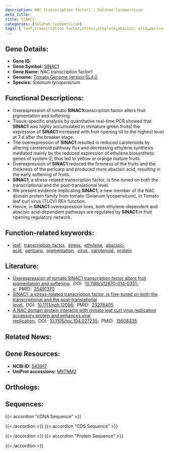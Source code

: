 ```yaml
---
description: NAC transcription factor1 ; Solanum lycopersicum
meta_title:
title: SlNAC1
categories: [Solanum lycopersicum]
tags: [ leaf,transcription factor,stress,ethylene,abscisic acid,pericarp,pigmentation,virus,carotenoid,protein ]
---
```


## Gene Details:
- **Gene ID:** []()
- **Gene Symbol:** <u>SlNAC1</u>
- **Gene Name:** NAC transcription factor1
- **Genome:** [Tomato Genome version SL4.0](https://solgenomics.net/organism/solanum_lycopersicum/genome)
- **Species:** *Solanum lycopersicum*

## Functional Descriptions:
   - Overexpression of tomato **SlNAC1**transcription factor alters fruit pigmentation and softening.
   - Tissue-specific analysis by quantitative real-time PCR showed that **SlNAC1** was highly accumulated in immature green fruits| the expression of **SlNAC1** increased with fruit ripening till to the highest level at 7 d after the breaker stage.
   - The overexpression of **SlNAC1** resulted in reduced carotenoids by altering carotenoid pathway flux and decreasing ethylene synthesis mediated mainly by the reduced expression of ethylene biosynthetic genes of system-2, thus led to yellow or orange mature fruits.
   - Overexpression of **SlNAC1** reduced the firmness of the fruits and the thickness of the pericarp and produced more abscisic acid, resulting in the early softening of fruits.
   - **SlNAC1**, a stress-related transcription factor, is fine-tuned on both the transcriptional and the post-translational level.
   - We present evidence implicating **SlNAC1**, a new member of the NAC domain protein family from tomato (Solanum lycopersicum), in Tomato leaf curl virus (TLCV) REn function. 
   - Hence, in **SlNAC1** overexpression lines, both ethylene-dependent and abscisic acid-dependent pathways are regulated by **SlNAC1** in fruit ripening regulatory network.

## Function-related keywords:
   - [leaf](/tags/leaf/),&nbsp;&nbsp;[transcription-factor](/tags/transcription-factor/),&nbsp;&nbsp;[stress](/tags/stress/),&nbsp;&nbsp;[ethylene](/tags/ethylene/),&nbsp;&nbsp;[abscisic-acid](/tags/abscisic-acid/),&nbsp;&nbsp;[pericarp](/tags/pericarp/),&nbsp;&nbsp;[pigmentation](/tags/pigmentation/),&nbsp;&nbsp;[virus](/tags/virus/),&nbsp;&nbsp;[carotenoid](/tags/carotenoid/),&nbsp;&nbsp;[protein](/tags/protein/)

## Literature:
   - [Overexpression of tomato SlNAC1 transcription factor alters fruit pigmentation and softening.](https://doi.org/10.1186/s12870-014-0351-y)&nbsp;&nbsp;DOI:&nbsp;&nbsp;[10.1186/s12870-014-0351-y](https://doi.org/10.1186/s12870-014-0351-y);&nbsp;&nbsp;PMID:&nbsp;&nbsp;[25491370](https://pubmed.ncbi.nlm.nih.gov/25491370/)
   - [SlNAC1, a stress-related transcription factor, is fine-tuned on both the transcriptional and the post-translational level.](https://doi.org/10.1111/nph.12096)&nbsp;&nbsp;DOI:&nbsp;&nbsp;[10.1111/nph.12096](https://doi.org/10.1111/nph.12096);&nbsp;&nbsp;PMID:&nbsp;&nbsp;[23278405](https://pubmed.ncbi.nlm.nih.gov/23278405/)
   - [A NAC domain protein interacts with tomato leaf curl virus replication accessory protein and enhances viral replication.](https://doi.org/10.1105/tpc.104.027235)&nbsp;&nbsp;DOI:&nbsp;&nbsp;[10.1105/tpc.104.027235](https://doi.org/10.1105/tpc.104.027235);&nbsp;&nbsp;PMID:&nbsp;&nbsp;[15608335](https://pubmed.ncbi.nlm.nih.gov/15608335/)

## Related News:

## Gene Resources:
- **NCBI ID:**  [543917](https://www.ncbi.nlm.nih.gov/gene/?term=543917)
- **UniProt accessions:**  [M9TNM2](https://www.uniprot.org/uniprotkb/M9TNM2/entry)

## Orthologs:

## Sequences:
{{< accordion "cDNA Sequence" >}}

{{< /accordion >}}
{{< accordion "CDS Sequence" >}}

{{< /accordion >}}
{{< accordion "Protein Sequence" >}}

{{< /accordion >}}
